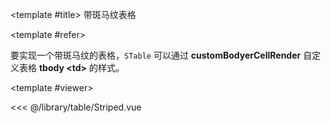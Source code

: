 <CodeRunner>
  
<template #title>
带斑马纹表格
</template>
  
<template #refer>

要实现一个带斑马纹的表格，`STable` 可以通过 **customBodyerCellRender** 自定义表格 **tbody \<td>** 的样式。

</template>
  
<template #viewer>
  <Viewer />
</template>
  
<<< @/library/table/Striped.vue
  
</CodeRunner>

<script setup lang="ts">
import Viewer from '@/library/table/Striped.vue'
</script>
